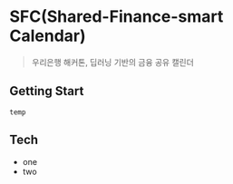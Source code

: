 # SFC(Shared-Finance-smart Calendar)
> 우리은행 해커톤, 딥러닝 기반의 금융 공유 캘린더

## Getting Start
```
temp
``` 

## Tech
- one
- two
